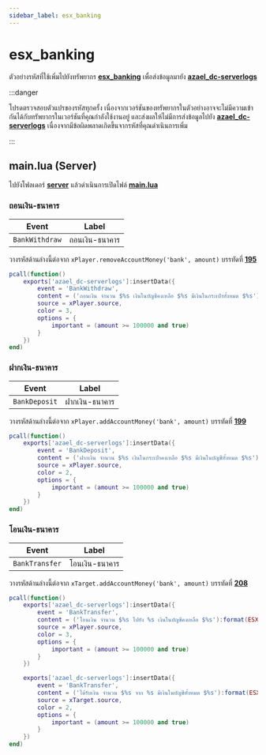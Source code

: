 ```yaml
---
sidebar_label: esx_banking
---
```


# esx_banking

ตัวอย่างรหัสที่ใช้เพิ่มไปยังทรัพยากร **[esx_banking](https://github.com/esx-framework/esx_banking)** เพื่อส่งข้อมูลมายัง **[azael_dc-serverlogs](../../)**

:::danger

โปรดตรวจสอบตัวแปรของรหัสทุกครั้ง เนื่องจากเวอร์ชันของทรัพยากรในตัวอย่างอาจจะไม่มีความเข้ากันได้กับทรัพยากรในเวอร์ชันที่คุณกำลังใช้งานอยู่ และส่งผลให้ไม่มีการส่งข้อมูลไปยัง **[azael_dc-serverlogs](../../)** เนื่องจากมีข้อผิดพลาดเกิดขึ้นจากรหัสที่คุณดำเนินการเพิ่ม

:::

## main.lua (Server)

ไปยังโฟลเดอร์ **[server](https://github.com/esx-framework/esx_banking/tree/main/server)** แล้วดำเนินการเปิดไฟล์ **[main.lua](https://github.com/esx-framework/esx_banking/blob/main/server/main.lua)**

### ถอนเงิน-ธนาคาร

| Event                                  | Label
|----------------------------------------|----------------------------------------
| `BankWithdraw`                         | ถอนเงิน-ธนาคาร

วางรหัสด้านล่างนี้ต่อจาก `xPlayer.removeAccountMoney('bank', amount)` บรรทัดที่ **[195](https://github.com/esx-framework/esx_banking/blob/main/server/main.lua#L195)**

```lua
pcall(function()
    exports['azael_dc-serverlogs']:insertData({
        event = 'BankWithdraw',
        content = ('ถอนเงิน จำนวน $%s เงินในบัญชีคงเหลือ $%s มีเงินในกระเป๋าทั้งหมด $%s'):format(ESX.Math.GroupDigits(amount), ESX.Math.GroupDigits(xPlayer.getAccount('bank').money), ESX.Math.GroupDigits(xPlayer.getMoney())),
        source = xPlayer.source,
        color = 3,
        options = {
            important = (amount >= 100000 and true)
        }
    })
end)
```

### ฝากเงิน-ธนาคาร

| Event                                  | Label
|----------------------------------------|----------------------------------------
| `BankDeposit`                          | ฝากเงิน-ธนาคาร

วางรหัสด้านล่างนี้ต่อจาก `xPlayer.addAccountMoney('bank', amount)` บรรทัดที่ **[199](https://github.com/esx-framework/esx_banking/blob/main/server/main.lua#L199)**

```lua
pcall(function()
    exports['azael_dc-serverlogs']:insertData({
        event = 'BankDeposit',
        content = ('ฝากเงิน จำนวน $%s เงินในกระเป๋าคงเหลือ $%s มีเงินในบัญชีทั้งหมด $%s'):format(ESX.Math.GroupDigits(amount), ESX.Math.GroupDigits(xPlayer.getMoney()), ESX.Math.GroupDigits(xPlayer.getAccount('bank').money)),
        source = xPlayer.source,
        color = 2,
        options = {
            important = (amount >= 100000 and true)
        }
    })
end)
```

### โอนเงิน-ธนาคาร

| Event                                  | Label
|----------------------------------------|----------------------------------------
| `BankTransfer`                         | โอนเงิน-ธนาคาร

วางรหัสด้านล่างนี้ต่อจาก `xTarget.addAccountMoney('bank', amount)` บรรทัดที่ **[208](https://github.com/esx-framework/esx_banking/blob/main/server/main.lua#L208)**

```lua
pcall(function()
    exports['azael_dc-serverlogs']:insertData({
        event = 'BankTransfer',
        content = ('โอนเงิน จำนวน $%s ไปยัง %s เงินในบัญชีคงเหลือ $%s'):format(ESX.Math.GroupDigits(amount), xTarget.name, ESX.Math.GroupDigits(xPlayer.getAccount('bank').money)),
        source = xPlayer.source,
        color = 3,
        options = {
            important = (amount >= 100000 and true)
        }
    })

    exports['azael_dc-serverlogs']:insertData({
        event = 'BankTransfer',
        content = ('ได้รับเงิน จำนวน $%s จาก %s มีเงินในบัญชีทั้งหมด $%s'):format(ESX.Math.GroupDigits(amount), xPlayer.name, ESX.Math.GroupDigits(xTarget.getAccount('bank').money)),
        source = xTarget.source,
        color = 2,
        options = {
            important = (amount >= 100000 and true)
        }
    })
end)
```
